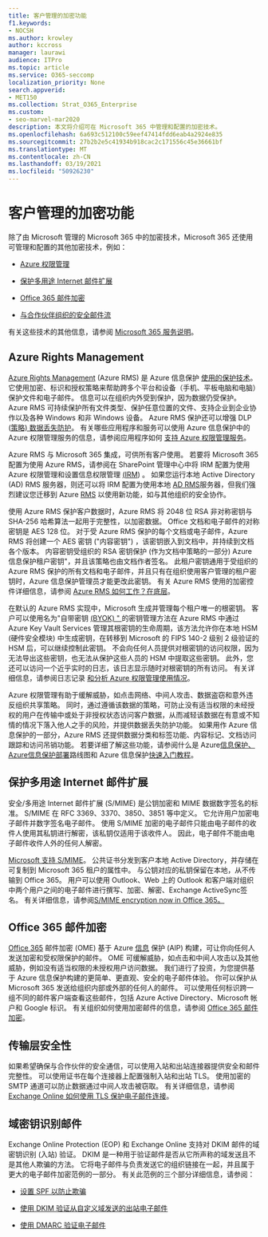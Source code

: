 ```yaml
---
title: 客户管理的加密功能
f1.keywords:
- NOCSH
ms.author: krowley
author: kccross
manager: laurawi
audience: ITPro
ms.topic: article
ms.service: O365-seccomp
localization_priority: None
search.appverid:
- MET150
ms.collection: Strat_O365_Enterprise
ms.custom:
- seo-marvel-mar2020
description: 本文将介绍可在 Microsoft 365 中管理和配置的加密技术。
ms.openlocfilehash: 6a693c512100c59eef47414fdd6eab4a2924e835
ms.sourcegitcommit: 27b2b2e5c41934b918cac2c171556c45e36661bf
ms.translationtype: MT
ms.contentlocale: zh-CN
ms.lasthandoff: 03/19/2021
ms.locfileid: "50926230"
---
```

# <a name="customer-managed-encryption-features"></a>客户管理的加密功能

除了由 Microsoft 管理的 Microsoft 365 中的加密技术，Microsoft 365 还使用可管理和配置的其他加密技术，例如：

- [Azure 权限管理](/azure/information-protection/what-is-azure-rms)

- [保护多用途 Internet 邮件扩展](https://blogs.technet.com/b/exchange/archive/2014/12/15/how-to-configure-s-mime-in-office-365.aspx)

- [Office 365 邮件加密](https://products.office.com/en-us/exchange/office-365-message-encryption)

- [与合作伙伴组织的安全邮件流](/exchange/mail-flow-best-practices/use-connectors-to-configure-mail-flow/set-up-connectors-for-secure-mail-flow-with-a-partner)

有关这些技术的其他信息，请参阅 [Microsoft 365 服务说明](/office365/servicedescriptions/office-365-service-descriptions-technet-library)。

## <a name="azure-rights-management"></a>Azure Rights Management

[Azure Rights Management](/azure/information-protection/what-is-azure-rms) (Azure RMS) 是 Azure 信息保护 [使用的保护技术](/information-protection/understand-explore/what-is-information-protection)。 它使用加密、标识和授权策略来帮助跨多个平台和设备（手机、平板电脑和电脑）保护文件和电子邮件。 信息可以在组织内外受到保护，因为数据仍受保护。 Azure RMS 可持续保护所有文件类型、保护任意位置的文件、支持企业到企业协作以及各种 Windows 和非 Windows 设备。 Azure RMS 保护还可以增强 DLP ([策略) 数据丢失防护](/exchange/security-and-compliance/data-loss-prevention/data-loss-prevention)。 有关哪些应用程序和服务可以使用 Azure 信息保护中的 Azure 权限管理服务的信息，请参阅应用程序如何 [支持 Azure 权限管理服务](/information-protection/understand-explore/applications-support)。

Azure RMS 与 Microsoft 365 集成，可供所有客户使用。 若要将 Microsoft 365 配置为使用 Azure RMS，请参阅在 SharePoint 管理中心中将 IRM 配置为使用 Azure 权限管理和设置信息权限管理 [ (IRM](../enterprise/activate-rms-in-microsoft-365.md)) 。 如果您运行本地 Active Directory (AD) RMS 服务器，则还可以将 IRM 配置为使用本地 [AD RMS](/office365/SecurityCompliance/configure-irm-to-use-an-on-premises-ad-rms-server)服务器，但我们强烈建议您迁移到 Azure [RMS](/azure/information-protection/migrate-from-ad-rms-to-azure-rms) 以使用新功能，如与其他组织的安全协作。

使用 Azure RMS 保护客户数据时，Azure RMS 将 2048 位 RSA 非对称密钥与 SHA-256 哈希算法一起用于完整性，以加密数据。 Office 文档和电子邮件的对称密钥是 AES 128 位。 对于受 Azure RMS 保护的每个文档或电子邮件，Azure RMS 将创建一个 AES 密钥 ("内容密钥") ，该密钥嵌入到文档中，并持续到文档各个版本。 内容密钥受组织的 RSA 密钥保护 (作为文档中策略的一部分) Azure 信息保护租户密钥"，并且该策略也由文档作者签名。 此租户密钥通用于受组织的 Azure RMS 保护的所有文档和电子邮件，并且只有在组织使用客户管理的租户密钥时，Azure 信息保护管理员才能更改此密钥。 有关 Azure RMS 使用的加密控件详细信息，请参阅 [Azure RMS 如何工作？在底层](/information-protection/understand-explore/how-does-it-work)。

在默认的 Azure RMS 实现中，Microsoft 生成并管理每个租户唯一的根密钥。 客户可以使用名为"自带密钥 [ (BYOK) " ](/azure/information-protection/plan-implement-tenant-key) 的密钥管理方法在 Azure RMS 中通过 Azure Key Vault Services 管理其根密钥的生命周期，该方法允许你在本地 HSM (硬件安全模块) 中生成密钥，在转移到 Microsoft 的 FIPS 140-2 级别 2 级验证的 HSM 后，可以继续控制此密钥。 不会向任何人员提供对根密钥的访问权限，因为无法导出这些密钥，也无法从保护这些人员的 HSM 中提取这些密钥。 此外，您还可以访问一个近乎实时的日志，该日志显示随时对根密钥的所有访问。 有关详细信息，请参阅日志记录 [和分析 Azure 权限管理使用情况](/azure/information-protection/log-analyze-usage)。

Azure 权限管理有助于缓解威胁，如点击网络、中间人攻击、数据盗窃和意外违反组织共享策略。 同时，通过遵循该数据的策略，可防止没有适当权限的未经授权的用户在传输中或处于非授权状态访问客户数据，从而减轻该数据在有意或不知情的情况下落入他人之手的风险，并提供数据丢失防护功能。 如果用作 Azure 信息保护的一部分，Azure RMS 还提供数据分类和标签功能、内容标记、文档访问跟踪和访问吊销功能。 若要详细了解这些功能，请参阅什么是 Azure[信息保护、Azure](/information-protection/understand-explore/what-is-information-protection)[信息保护部署](/information-protection/plan-design/deployment-roadmap)路线图和 Azure 信息保护[快速入门教程](/information-protection/get-started/infoprotect-quick-start-tutorial)。

## <a name="secure-multipurpose-internet-mail-extension"></a>保护多用途 Internet 邮件扩展

安全/多用途 Internet 邮件扩展 (S/MIME) 是公钥加密和 MIME 数据数字签名的标准。 S/MIME 在 RFC 3369、3370、3850、3851 等中定义。 它允许用户加密电子邮件并数字签名电子邮件。 使用 S/MIME 加密的电子邮件只能由电子邮件的收件人使用其私钥进行解密，该私钥仅适用于该收件人。 因此，电子邮件不能由电子邮件收件人外的任何人解密。

[Microsoft 支持 S/MIME](https://blogs.technet.com/b/exchange/archive/2014/12/15/how-to-configure-s-mime-in-office-365.aspx)。 公共证书分发到客户本地 Active Directory，并存储在可复制到 Microsoft 365 租户的属性中。 与公钥对应的私钥保留在本地，从不传输到 Office 365。 用户可以使用 Outlook、Web 上的 Outlook 和客户端对组织中两个用户之间的电子邮件进行撰写、加密、解密、Exchange ActiveSync签名。 有关详细信息，请参阅[S/MIME encryption now in Office 365。](https://blogs.office.com/2014/02/26/smime-encryption-now-in-office-365/)

## <a name="office-365-message-encryption"></a>Office 365 邮件加密

[Office 365](https://products.office.com/exchange/office-365-message-encryption) 邮件加密 (OME) 基于 Azure [信息](/information-protection/understand-explore/what-is-information-protection) 保护 (AIP) 构建，可让你向任何人发送加密和受权限保护的邮件。 OME 可缓解威胁，如点击和中间人攻击以及其他威胁，例如没有适当权限的未授权用户访问数据。 我们进行了投资，为您提供基于 Azure 信息保护构建的更简单、更直观、安全的电子邮件体验。 你可以保护从 Microsoft 365 发送给组织内部或外部的任何人的邮件。 可以使用任何标识跨一组不同的邮件客户端查看这些邮件，包括 Azure Active Directory、Microsoft 帐户和 Google 标识。 有关组织如何使用加密邮件的信息，请参阅 [Office 365 邮件加密](./ome.md)。

## <a name="transport-layer-security"></a>传输层安全性

如果希望确保与合作伙伴的安全通信，可以使用入站和出站连接器提供安全和邮件完整性。 可以使用证书在每个连接器上配置强制入站和出站 TLS。 使用加密的 SMTP 通道可以防止数据通过中间人攻击被窃取。 有关详细信息，请参阅 [Exchange Online 如何使用 TLS 保护电子邮件连接](./exchange-online-uses-tls-to-secure-email-connections.md)。

## <a name="domain-keys-identified-mail"></a>域密钥识别邮件

Exchange Online Protection (EOP) 和 Exchange Online 支持对 DKIM 邮件的域密钥识别 (入站) 验证。 DKIM 是一种用于验证邮件是否从它所声称的域发送且不是其他人欺骗的方法。 它将电子邮件与负责发送它的组织链接在一起，并且属于更大的电子邮件加密范例的一部分。 有关此范例的三个部分详细信息，请参阅：

- [设置 SPF 以防止欺骗](/office365/SecurityCompliance/set-up-spf-in-office-365-to-help-prevent-spoofing)

- [使用 DKIM 验证从自定义域发送的出站电子邮件](/office365/SecurityCompliance/use-dkim-to-validate-outbound-email)

- [使用 DMARC 验证电子邮件](/office365/SecurityCompliance/use-dmarc-to-validate-email)